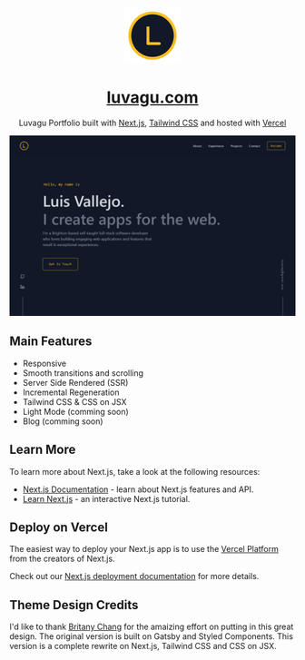 <p align="center">
  <a href="https://luvagu.com">
    <img src="Logo.png" alt="" />
    <h1 align="center">luvagu.com</h1>
  </a>
</p>

<p align="center">
    Luvagu Portfolio built with <a href="https://nextjs.org/" target="_blank">Next.js</a>, <a href="https://tailwindcss.com/" target="_blank">Tailwind CSS</a> and hosted with <a href="https://vercel.com" target="_blank">Vercel</a>
</p>

<p align="center">
    <a href="https://luvagu.com">
        <img src="Screenshot.png" alt="" />
    </a>
</p>

## Main Features

- Responsive
- Smooth transitions and scrolling
- Server Side Rendered (SSR)
- Incremental Regeneration
- Tailwind CSS & CSS on JSX
- Light Mode (comming soon)
- Blog (comming soon)

## Learn More

To learn more about Next.js, take a look at the following resources:

-   [Next.js Documentation](https://nextjs.org/docs) - learn about Next.js features and API.
-   [Learn Next.js](https://nextjs.org/learn) - an interactive Next.js tutorial.

## Deploy on Vercel

The easiest way to deploy your Next.js app is to use the [Vercel Platform](https://vercel.com/new?utm_medium=default-template&filter=next.js&utm_source=create-next-app&utm_campaign=create-next-app-readme) from the creators of Next.js.

Check out our [Next.js deployment documentation](https://nextjs.org/docs/deployment) for more details.

## Theme Design Credits

I'd like to thank [Britany Chang](https://brittanychiang.com/) for the amaizing effort on putting in this great design. The original version is built on Gatsby and Styled Components. This version is a complete rewrite on Next.js, Tailwind CSS and CSS on JSX.
